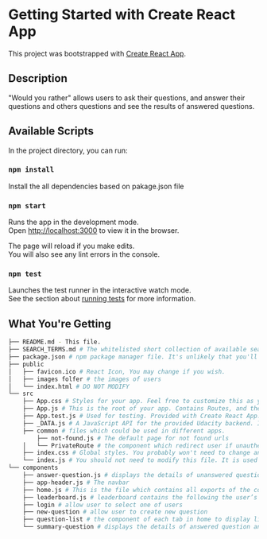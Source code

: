 # Getting Started with Create React App

This project was bootstrapped with [Create React App](https://github.com/facebook/create-react-app).

## Description

"Would you rather" allows users to ask their questions, and answer their questions and others questions and see the results of answered questions.

## Available Scripts

In the project directory, you can run:

### `npm install`

Install the all dependencies based on pakage.json file

### `npm start`

Runs the app in the development mode.\
Open [http://localhost:3000](http://localhost:3000) to view it in the browser.

The page will reload if you make edits.\
You will also see any lint errors in the console.

### `npm test`

Launches the test runner in the interactive watch mode.\
See the section about [running tests](https://facebook.github.io/create-react-app/docs/running-tests) for more information.

## What You're Getting
```bash
├── README.md - This file.
├── SEARCH_TERMS.md # The whitelisted short collection of available search terms for you to use with your app.
├── package.json # npm package manager file. It's unlikely that you'll need to modify this.
├── public
│   ├── favicon.ico # React Icon, You may change if you wish.
│   ├── images folfer # the images of users
│   └── index.html # DO NOT MODIFY
└── src
    ├── App.css # Styles for your app. Feel free to customize this as you desire.
    ├── App.js # This is the root of your app. Contains Routes, and the default route redirects to home page.
    ├── App.test.js # Used for testing. Provided with Create React App. Testing is encouraged, but not required.
    ├── _DATA.js # A JavaScript API for the provided Udacity backend. Instructions for the methods are below.
    ├── common # files which could be used in different apps.
        ├── not-found.js # The default page for not found urls
    │   └── PrivateRoute # the component which redirect user if unauthenticated
    ├── index.css # Global styles. You probably won't need to change anything here.
    └── index.js # You should not need to modify this file. It is used for DOM rendering only.
└── components
    ├── answer-question.js # displays the details of unanswered question and allow the logged-in user to answer it
    ├── app-header.js # The navbar
    ├── home.js # This is the file which contains all exports of the compenent of this folder, to reduce the import statement rows
    ├── leaderboard.js # leaderboard contains the following the user’s name, the user’s picture, the number of questions the user   asked; and the number of questions the user answered.
    ├── login # allow user to select one of users 
    ├── new-question # allow user to create new question
    ├── question-list # the component of each tab in home to display list of questions
    └── summary-question # displays the details of answered question and allow the logged-in user to see his/her answer


